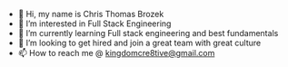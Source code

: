 - 👋 Hi, my name is Chris Thomas Brozek
- 👀 I’m interested in Full Stack Engineering
- 🌱 I’m currently learning Full stack engineering and best fundamentals
- 💞️ I’m looking to get hired and join a great team with great culture
- 📫 How to reach me @ kingdomcre8tive@gmail.com 

<!---
✨ special ✨ repository because its `README.md` (this file) appears on your GitHub profile.
You can click the Preview link to take a look at your changes.
--->
